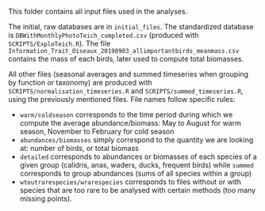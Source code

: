 This folder contains all input files used in the analyses. 

The initial, raw databases are in `initial_files`. The standardized database is `DBWithMonthlyPhotoTeich_completed.csv` (produced with `SCRIPTS/ExploTeich.R`). The file `Information_Trait_Oiseaux_20190903_allimportantbirds_meanmass.csv` contains the mass of each birds, later used to compute total biomasses. 

All other files (seasonal averages and summed timeseries when grouping by function or taxonomy) are produced with `SCRIPTS/normalisation_timeseries.R` and `SCRIPTS/summed_timeseries.R`, using the previously mentioned files. File names follow specific rules:
* `warm/coldseason` corresponds to the time period during which we compute the average abundance/biomass: May to August for warm season, November to February for cold season
* `abundances/biomasses` simply correspond to the quantity we are looking at: number of birds, or total biomass
* `detailed` corresponds to abundances or biomasses of each species of a given group (calidris, anas, waders, ducks, frequent birds) while `summed` corresponds to group abundances (sums of all species within a group)
* `wtoutrarespecies/wrarespecies` corresponds to files without or with species that are too rare to be analysed with certain methods (too many missing points). 
